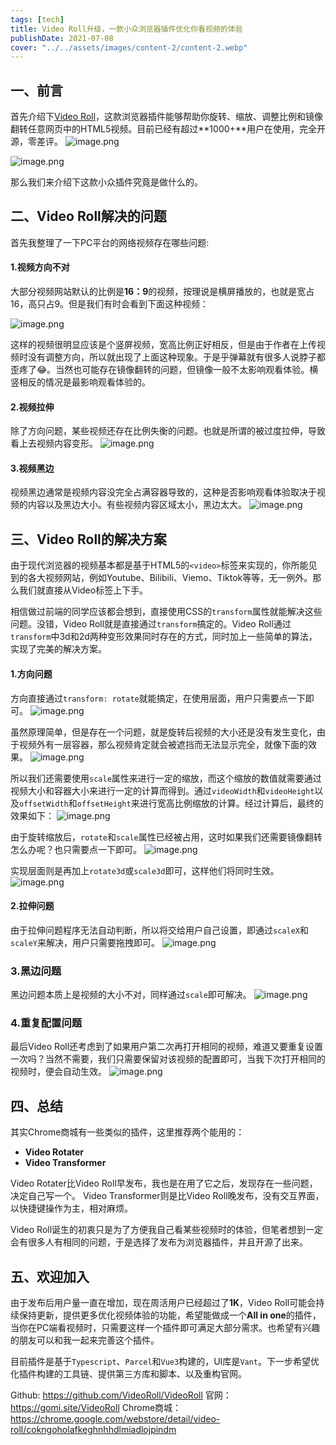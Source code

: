 ```yaml
---
tags: [tech]
title: Video Roll升级，一款小众浏览器插件优化你看视频的体验
publishDate: 2021-07-08
cover: "../../assets/images/content-2/content-2.webp"
---
```

## 一、前言
首先介绍下[Video Roll](https://gomi.site/VideoRoll)，这款浏览器插件能够帮助你旋转、缩放、调整比例和镜像翻转任意网页中的HTML5视频。目前已经有超过**1000+**用户在使用，完全开源，零差评。
![image.png](../../assets/images/content-2/content-2-1.webp)

![image.png](../../assets/images/content-2/content-2-2.webp)

那么我们来介绍下这款小众插件究竟是做什么的。

## 二、Video Roll解决的问题
首先我整理了一下PC平台的网络视频存在哪些问题:

#### **1.视频方向不对**
大部分视频网站默认的比例是**16：9**的视频，按理说是横屏播放的，也就是宽占16，高只占9。但是我们有时会看到下面这种视频：

![image.png](../../assets/images/content-2/content-2-3.webp)

这样的视频很明显应该是个竖屏视频，宽高比例正好相反，但是由于作者在上传视频时没有调整方向，所以就出现了上面这种现象。于是乎弹幕就有很多人说脖子都歪疼了😂。当然也可能存在镜像翻转的问题，但镜像一般不太影响观看体验。横竖相反的情况是最影响观看体验的。

#### **2.视频拉伸** 
除了方向问题，某些视频还存在比例失衡的问题。也就是所谓的被过度拉伸，导致看上去视频内容变形。
![image.png](../../assets/images/content-2/content-2-4.webp)

#### **3.视频黑边**
视频黑边通常是视频内容没完全占满容器导致的，这种是否影响观看体验取决于视频的内容以及黑边大小。有些视频内容区域太小，黑边太大。
![image.png](../../assets/images/content-2/content-2-5.webp)

## 三、Video Roll的解决方案
由于现代浏览器的视频基本都是基于HTML5的`<video>`标签来实现的，你所能见到的各大视频网站，例如Youtube、Bilibili、Viemo、Tiktok等等，无一例外。那么我们就直接从Video标签上下手。

相信做过前端的同学应该都会想到，直接使用CSS的`transform`属性就能解决这些问题。没错，Video Roll就是直接通过`transform`搞定的。Video Roll通过`transform`中3d和2d两种变形效果同时存在的方式，同时加上一些简单的算法，实现了完美的解决方案。

#### **1.方向问题**
方向直接通过`transform: rotate`就能搞定，在使用层面，用户只需要点一下即可。
![image.png](../../assets/images/content-2/content-2-6.webp)

虽然原理简单，但是存在一个问题，就是旋转后视频的大小还是没有发生变化，由于视频外有一层容器，那么视频肯定就会被遮挡而无法显示完全，就像下面的效果。
![image.png](../../assets/images/content-2/content-2-7.webp)

所以我们还需要使用`scale`属性来进行一定的缩放，而这个缩放的数值就需要通过视频大小和容器大小来进行一定的计算而得到。通过`videoWidth`和`videoHeight`以及`offsetWidth`和`offsetHeight`来进行宽高比例缩放的计算。经过计算后，最终的效果如下：
![image.png](../../assets/images/content-2/content-2-8.webp)

由于旋转缩放后，`rotate`和`scale`属性已经被占用，这时如果我们还需要镜像翻转怎么办呢？也只需要点一下即可。
![image.png](../../assets/images/content-2/content-2-9.webp)

实现层面则是再加上`rotate3d`或`scale3d`即可，这样他们将同时生效。
![image.png](../../assets/images/content-2/content-2-10.webp)



#### **2.拉伸问题**
由于拉伸问题程序无法自动判断，所以将交给用户自己设置，即通过`scaleX`和`scaleY`来解决，用户只需要拖拽即可。
![image.png](../../assets/images/content-2/content-2-11.webp)

### **3.黑边问题**
黑边问题本质上是视频的大小不对，同样通过`scale`即可解决。
![image.png](../../assets/images/content-2/content-2-12.webp)

### **4.重复配置问题**
最后Video Roll还考虑到了如果用户第二次再打开相同的视频，难道又要重复设置一次吗？当然不需要，我们只需要保留对该视频的配置即可，当我下次打开相同的视频时，便会自动生效。
![image.png](../../assets/images/content-2/content-2-13.webp)

## 四、总结
其实Chrome商城有一些类似的插件，这里推荐两个能用的：
* **Video Rotater**
* **Video Transformer**

Video Rotater比Video Roll早发布，我也是在用了它之后，发现存在一些问题，决定自己写一个。
Video Transformer则是比Video Roll晚发布，没有交互界面，以快捷键操作为主，相对麻烦。

Video Roll诞生的初衷只是为了方便我自己看某些视频时的体验，但笔者想到一定会有很多人有相同的问题，于是选择了发布为浏览器插件，并且开源了出来。

## 五、欢迎加入

由于发布后用户量一直在增加，现在周活用户已经超过了**1K**，Video Roll可能会持续保持更新，提供更多优化视频体验的功能，希望能做成一个**All in one**的插件，当你在PC端看视频时，只需要这样一个插件即可满足大部分需求。也希望有兴趣的朋友可以和我一起来完善这个插件。

目前插件是基于`Typescript`、`Parcel`和`Vue3`构建的，UI库是`Vant`。下一步希望优化插件构建的工具链、提供第三方库和脚本、以及重构官网。

Github: https://github.com/VideoRoll/VideoRoll
官网：https://gomi.site/VideoRoll
Chrome商城：https://chrome.google.com/webstore/detail/video-roll/cokngoholafkeghnhhdlmiadlojpindm
